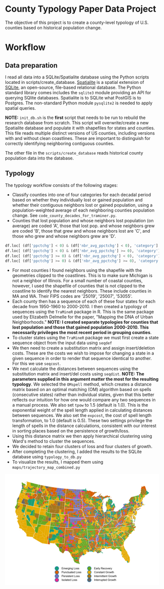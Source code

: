 # County Typology Paper Data Project

The objective of this project is to create a county-level typology of U.S. counties based on historical population change. 

# Workflow

## Data preparation

I read all data into a SQLite/Spatialite database using the Python scripts located in scripts/create_database. [Spatialite](http://www.gaia-gis.it/gaia-sins/) is a spatial extension of [SQLite](https://sqlite.org/index.html), an open-source, file-based relational database. The Python standard library comes includes the `sqlite3` module providing an API for querying SQlite databases. Spatialite is to SQLite what PostGIS is to Postgres. The non-standard Python module `pysqlite2` is needed to apply spatial queries.

__NOTE:__ `init_db.sh` is the **first** script that needs to be run to rebuild the research database from scratch. This script will overwrite/create a new Spatialite database and populate it with shapefiles for states and counties. This file reads multiple distinct versions of US counties, including versions with and without clean coastlines. These are important to distinguish for correctly identifying neighboring contiguous counties.

The other file in the `scripts/create_database` reads historical county population data into the database.

## Typology

The typology workflow consists of the following stages:

* Classify counties into one of four categories for each decadal period based on whether they individually lost or gained population and whether their contiguous neighbors lost or gained population, using a population-weighted average of each neighboring counties population change. See `code_county_decades_for_traminer.py`.
* Counties that lost population and whose neighbors lost population (on average) are coded 'A', those that lost pop. and whose neighbors grew are coded 'B', those that grew and whose neighbors lost are 'C', and those who grew and whose neighbors grew are 'D'.

```python
df.loc[ (df['ppctchg'] < 0) & (df['nbr_avg_ppctchg'] < 0), 'category'] = 'A'
df.loc[ (df['ppctchg'] < 0) & (df['nbr_avg_ppctchg'] >= 0), 'category'] = 'B'
df.loc[ (df['ppctchg'] >= 0) & (df['nbr_avg_ppctchg'] < 0), 'category'] = 'C'
df.loc[ (df['ppctchg'] >= 0) & (df['nbr_avg_ppctchg'] >= 0), 'category'] = 'D'
```   

* For most counties I found neighbors using the shapefile with the geometries clipped to the coastlines. This is to make sure Michigan is not a neighbor of Illinois. For a small number of coastal counties, however, I used the shapefile of counties that is not clipped to the coastline to identify the nearest neighbors. These include counties in MA and WA. Their FIPS codes are '25019', '25007', '53055'.
* Each county then has a sequence of each of these four states for each decade from 1950-1960 to 2000-2010. I then created a typology of sequences using the `TraMineR` package in R. This is the same package used by Elizabeth Delmelle for the paper, "Mapping the DNA of Urban Neighborhoods." __NOTE: I created separate typologies for counties that lost population and those that gained population 2000-2010. This necessarily privileges the most recent period in grouping counties__. 
* To cluster states using the `TraMineR` package we must first create a state sequence object from the input data using `seqdef`
* We then need to create a substitution matrix and assign insert/deletion costs. These are the costs we wish to impose for changing a state in a given sequence in order to render that sequence identical to another. For this we use `seqcost`.
* We next calculate the distances between sequences using the substitution matrix and insert/del costs using `seqdist`. __NOTE: The parameters supplied in this argument matter the most for the resulting typology__. We selected the `OMspell` method, which creates a distance matrix based on an optimal matching (OM) algorithm based on spells (consecutive states) rather than individual states, given that this better reflects our intuition for how one would compare any two sequences in a manual process. We also set `tpow` to 1.5 (default is 1.0). This is the exponential weight of the spell length applied in calculating distances between sequences. We also set the `expcost`, the cost of spell length transformation, to 1.0 (default is 0.5). These two settings privilege the length of spells in the distance calculations, consistent with our interest in sorting places based on the persistence of growth/loss. 
* Using this distance matrix we then apply hierarchical clustering using Ward's method to cluster the sequences.
* We decided to retain four clusters of loss and four clusters of growth.
* After completing the clustering, I added the results to the SQLite database using `typology_to_db.py`
* To visualize the results, I mapped them using `maps/trajectory_map_combined.py`

![Figure 1-1](maps/trajectory_map_combined.png "Figure 1-1")
